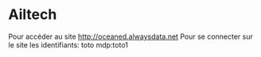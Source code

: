 # Ailtech
Pour accéder au site http://oceaned.alwaysdata.net
Pour se connecter sur le site les identifiants: toto mdp:toto1

